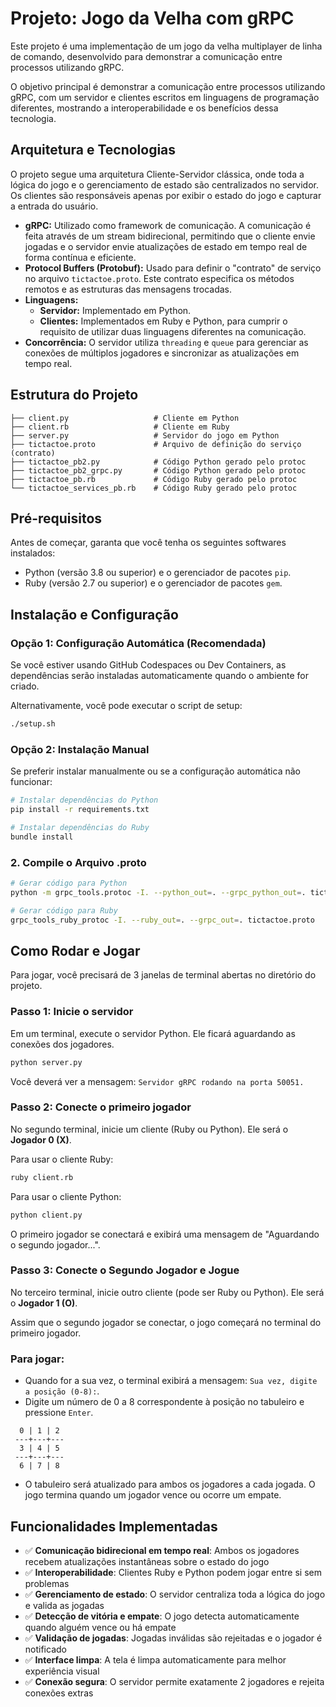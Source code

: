 # Projeto: Jogo da Velha com gRPC

Este projeto é uma implementação de um jogo da velha multiplayer de linha de comando, desenvolvido para demonstrar a comunicação entre processos utilizando gRPC.

O objetivo principal é demonstrar a comunicação entre processos utilizando gRPC, com um servidor e clientes escritos em linguagens de programação diferentes, mostrando a interoperabilidade e os benefícios dessa tecnologia.

## Arquitetura e Tecnologias

O projeto segue uma arquitetura Cliente-Servidor clássica, onde toda a lógica do jogo e o gerenciamento de estado são centralizados no servidor. Os clientes são responsáveis apenas por exibir o estado do jogo e capturar a entrada do usuário.

* **gRPC:** Utilizado como framework de comunicação. A comunicação é feita através de um stream bidirecional, permitindo que o cliente envie jogadas e o servidor envie atualizações de estado em tempo real de forma contínua e eficiente.
* **Protocol Buffers (Protobuf):** Usado para definir o "contrato" de serviço no arquivo `tictactoe.proto`. Este contrato especifica os métodos remotos e as estruturas das mensagens trocadas.
* **Linguagens:**
    * **Servidor:** Implementado em Python.
    * **Clientes:** Implementados em Ruby e Python, para cumprir o requisito de utilizar duas linguagens diferentes na comunicação.
* **Concorrência:** O servidor utiliza `threading` e `queue` para gerenciar as conexões de múltiplos jogadores e sincronizar as atualizações em tempo real.

## Estrutura do Projeto

```
├── client.py                   # Cliente em Python
├── client.rb                   # Cliente em Ruby
├── server.py                   # Servidor do jogo em Python
├── tictactoe.proto             # Arquivo de definição do serviço (contrato)
├── tictactoe_pb2.py            # Código Python gerado pelo protoc
├── tictactoe_pb2_grpc.py       # Código Python gerado pelo protoc
├── tictactoe_pb.rb             # Código Ruby gerado pelo protoc
└── tictactoe_services_pb.rb    # Código Ruby gerado pelo protoc
```

## Pré-requisitos

Antes de começar, garanta que você tenha os seguintes softwares instalados:

* Python (versão 3.8 ou superior) e o gerenciador de pacotes `pip`.
* Ruby (versão 2.7 ou superior) e o gerenciador de pacotes `gem`.

## Instalação e Configuração

### Opção 1: Configuração Automática (Recomendada)

Se você estiver usando GitHub Codespaces ou Dev Containers, as dependências serão instaladas automaticamente quando o ambiente for criado.

Alternativamente, você pode executar o script de setup:

```bash
./setup.sh
```

### Opção 2: Instalação Manual

Se preferir instalar manualmente ou se a configuração automática não funcionar:

```bash
# Instalar dependências do Python
pip install -r requirements.txt

# Instalar dependências do Ruby
bundle install
```

### 2. Compile o Arquivo .proto

```bash
# Gerar código para Python
python -m grpc_tools.protoc -I. --python_out=. --grpc_python_out=. tictactoe.proto

# Gerar código para Ruby
grpc_tools_ruby_protoc -I. --ruby_out=. --grpc_out=. tictactoe.proto
```

## Como Rodar e Jogar

Para jogar, você precisará de 3 janelas de terminal abertas no diretório do projeto.

### Passo 1: Inicie o servidor

Em um terminal, execute o servidor Python. Ele ficará aguardando as conexões dos jogadores.

```bash
python server.py
```

Você deverá ver a mensagem: `Servidor gRPC rodando na porta 50051.`

### Passo 2: Conecte o primeiro jogador

No segundo terminal, inicie um cliente (Ruby ou Python). Ele será o **Jogador 0 (X)**.

Para usar o cliente Ruby:
```bash
ruby client.rb
```

Para usar o cliente Python:
```bash
python client.py
```

O primeiro jogador se conectará e exibirá uma mensagem de "Aguardando o segundo jogador...".

### Passo 3: Conecte o Segundo Jogador e Jogue

No terceiro terminal, inicie outro cliente (pode ser Ruby ou Python). Ele será o **Jogador 1 (O)**.

Assim que o segundo jogador se conectar, o jogo começará no terminal do primeiro jogador.

### Para jogar:

* Quando for a sua vez, o terminal exibirá a mensagem: `Sua vez, digite a posição (0-8):`.
* Digite um número de 0 a 8 correspondente à posição no tabuleiro e pressione `Enter`.

```
  0 | 1 | 2
 ---+---+---
  3 | 4 | 5
 ---+---+---
  6 | 7 | 8
```

* O tabuleiro será atualizado para ambos os jogadores a cada jogada. O jogo termina quando um jogador vence ou ocorre um empate.

## Funcionalidades Implementadas

- ✅ **Comunicação bidirecional em tempo real**: Ambos os jogadores recebem atualizações instantâneas sobre o estado do jogo
- ✅ **Interoperabilidade**: Clientes Ruby e Python podem jogar entre si sem problemas
- ✅ **Gerenciamento de estado**: O servidor centraliza toda a lógica do jogo e valida as jogadas
- ✅ **Detecção de vitória e empate**: O jogo detecta automaticamente quando alguém vence ou há empate
- ✅ **Validação de jogadas**: Jogadas inválidas são rejeitadas e o jogador é notificado
- ✅ **Interface limpa**: A tela é limpa automaticamente para melhor experiência visual
- ✅ **Conexão segura**: O servidor permite exatamente 2 jogadores e rejeita conexões extras